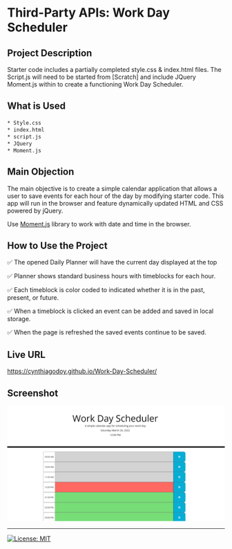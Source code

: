 # Third-Party APIs: Work Day Scheduler

## Project Description

Starter code includes a partially completed style.css & index.html files. The Script.js will need to be started from [Scratch] and include JQuery Moment.js within to create a functioning Work Day Scheduler.

## What is Used
    * Style.css
    * index.html
    * script.js
    * JQuery
    * Moment.js

## Main Objection

The main objective is to create a simple calendar application that allows a user to save events for each hour of the day by modifying starter code. This app will run in the browser and feature dynamically updated HTML and CSS powered by jQuery.

Use [Moment.js](https://momentjs.com/) library to work with date and time in the browser.

## How to Use the Project

✅ The opened Daily Planner will have the current day displayed at the top

✅ Planner shows standard business hours with timeblocks for each hour.

✅ Each timeblock is color coded to indicated whether it is in the past, present, or future.

✅ When a timeblock is clicked an event can be added and saved in local storage.

✅ When the page is refreshed the saved events continue to be saved.

## Live URL
https://cynthiagodoy.github.io/Work-Day-Scheduler/

## Screenshot
![](images/Scheduler.PNG)

- - -
[![License: MIT](https://img.shields.io/badge/License-MIT-yellow.svg)](https://opensource.org/licenses/MIT)
